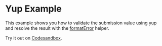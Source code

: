 # Yup Example

This example shows you how to validate the submission value using [yup](https://github.com/jquense/yup) and resolve the result with the [formatError](/packages/conform-yup/README.md#formatError) helper.

<!-- sandbox src="/examples/yup" -->

Try it out on [Codesandbox](https://codesandbox.io/s/github/edmundhung/conform/tree/main/examples/yup).

<!-- /sandbox -->
